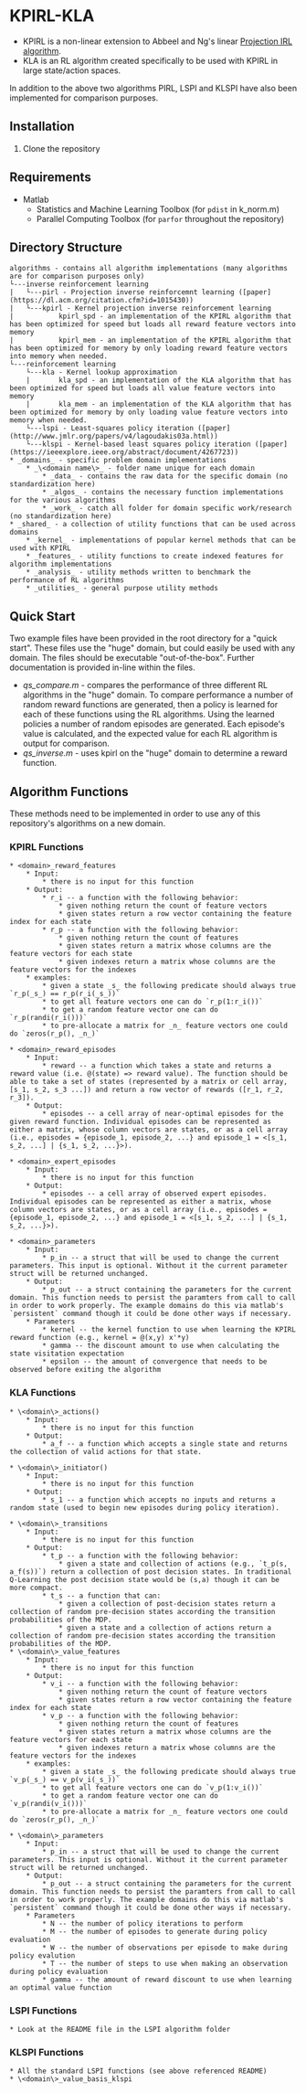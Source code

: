 # KPIRL-KLA

* KPIRL is a non-linear extension to Abbeel and Ng's linear [Projection IRL algorithm](https://dl.acm.org/citation.cfm?id=1015430).
* KLA is an RL algorithm created specifically to be used with KPIRL in large state/action spaces.

In addition to the above two algorithms PIRL, LSPI and KLSPI have also been implemented for comparison purposes.

## Installation

1. Clone the repository

## Requirements

* Matlab
	* Statistics and Machine Learning Toolbox (for `pdist` in k_norm.m)
	* Parallel Computing Toolbox (for `parfor` throughout the repository)
	
## Directory Structure

```
algorithms - contains all algorithm implementations (many algorithms are for comparison purposes only)
└---inverse reinforcement learning
|   └---pirl - Projection inverse reinforcemnt learning ([paper](https://dl.acm.org/citation.cfm?id=1015430))
|   └---kpirl - Kernel projection inverse reinforcement learning
|           kpirl_spd - an implementation of the KPIRL algorithm that has been optimized for speed but loads all reward feature vectors into memory
|           kpirl_mem - an implementation of the KPIRL algorithm that has been optimized for memory by only loading reward feature vectors into memory when needed.
└---reinforcement learning
    └---kla - Kernel lookup approximation
    |       kla_spd - an implementation of the KLA algorithm that has been optimized for speed but loads all value feature vectors into memory
    |       kla_mem - an implementation of the KLA algorithm that has been optimized for memory by only loading value feature vectors into memory when needed.
    └---lspi - Least-squares policy iteration ([paper](http://www.jmlr.org/papers/v4/lagoudakis03a.html))
    └---klspi - Kernel-based least squares policy iteration ([paper](https://ieeexplore.ieee.org/abstract/document/4267723))
* _domains_ - specific problem domain implementations
	* _\<domain name\>_ - folder name unique for each domain
		* _data_ - contains the raw data for the specific domain (no standardization here)
		* _algos_ - contains the necessary function implementations for the various algorithms
		* _work_ - catch all folder for domain specific work/research (no standardization here)
* _shared_ - a collection of utility functions that can be used across domains
	* _kernel_ - implementations of popular kernel methods that can be used with KPIRL
	* _features_ - utility functions to create indexed features for algorithm implementations
	* _analysis_ - utility methods written to benchmark the performance of RL algorithms
	* _utilities_ - general purpose utility methods
```
	
## Quick Start

Two example files have been provided in the root directory for a "quick start". These files use the "huge" domain, but could easily be used with any domain. The files should be executable "out-of-the-box". Further documentation is provided in-line within the files.

* _qs_compare.m_ - compares the performance of three different RL algorithms in the "huge" domain. To compare performance a number of random reward functions are generated, then a policy is learned for each of these functions using the RL algorithms. Using the learned policies a number of random episodes are generated. Each episode's value is calculated, and the expected value for each RL algorithm is output for comparison.
* _qs_inverse.m_ - uses kpirl on the "huge" domain to determine a reward function.


## Algorithm Functions

These methods need to be implemented in order to use any of this repository's algorithms on a new domain.

### KPIRL Functions
	
	* <domain>_reward_features
		* Input:
			* there is no input for this function
		* Output:
			* r_i -- a function with the following behavior:
				* given nothing return the count of feature vectors
				* given states return a row vector containing the feature index for each state
			* r_p -- a function with the following behavior:
				* given nothing return the count of features
				* given states return a matrix whose columns are the feature vectors for each state
				* given indexes return a matrix whose columns are the feature vectors for the indexes
		* examples:
			* given a state _s_ the following predicate should always true `r_p(_s_) == r_p(r_i(_s_))`
			* to get all feature vectors one can do `r_p(1:r_i())`
			* to get a random feature vector one can do `r_p(randi(r_i()))`
			* to pre-allocate a matrix for _n_ feature vectors one could do `zeros(r_p(), _n_)`
			
	* <domain>_reward_episodes
		* Input:
			* reward -- a function which takes a state and returns a reward value (i.e. @(state) => reward value). The function should be able to take a set of states (represented by a matrix or cell array, [s_1, s_2, s_3 ...]) and return a row vector of rewards ([r_1, r_2, r_3]).
		* Output:
			* episodes -- a cell array of near-optimal episodes for the given reward function. Individual episodes can be represented as either a matrix, whose column vectors are states, or as a cell array (i.e., episodes = {episode_1, episode_2, ...} and episode_1 = <[s_1, s_2, ...] | {s_1, s_2, ...}>).

	* <domain>_expert_episodes
		* Input:
			* there is no input for this function
		* Output:
			* episodes -- a cell array of observed expert episodes. Individual episodes can be represented as either a matrix, whose column vectors are states, or as a cell array (i.e., episodes = {episode_1, episode_2, ...} and episode_1 = <[s_1, s_2, ...] | {s_1, s_2, ...}>). 
		
	* <domain>_parameters
		* Input:
			* p_in -- a struct that will be used to change the current parameters. This input is optional. Without it the current parameter struct will be returned unchanged.
		* Output:
			* p_out -- a struct containing the parameters for the current domain. This function needs to persist the paramters from call to call in order to work properly. The example domains do this via matlab's `persistent` command though it could be done other ways if necessary.
		* Parameters
			* kernel -- the kernel function to use when learning the KPIRL reward function (e.g., kernel = @(x,y) x'*y)
			* gamma -- the discount amount to use when calculating the state visitation expectation
			* epsilon -- the amount of convergence that needs to be observed before exiting the algorithm

### KLA Functions

	* \<domain\>_actions()
		* Input:
			* there is no input for this function
		* Output:
			* a_f -- a function which accepts a single state and returns the collection of valid actions for that state.

	* \<domain\>_initiator()
		* Input:
			* there is no input for this function
		* Output:
			* s_1 -- a function which accepts no inputs and returns a random state (used to begin new episodes during policy iteration).

	* \<domain\>_transitions
		* Input:
			* there is no input for this function
		* Output:
			* t_p -- a function with the following behavior:
				* given a state and collection of actions (e.g., `t_p(s, a_f(s))`) return a collection of post decision states. In traditional Q-Learning the post decision state would be (s,a) though it can be more compact.
			* t_s -- a function that can:
				* given a collection of post-decision states return a collection of random pre-decision states according the transition probabilities of the MDP.
				* given a state and a collection of actions return a collection of random pre-decision states according the transition probabilities of the MDP.
	* \<domain\>_value_features
		* Input:
			* there is no input for this function
		* Output:
			* v_i -- a function with the following behavior:
				* given nothing return the count of feature vectors
				* given states return a row vector containing the feature index for each state
			* v_p -- a function with the following behavior:
				* given nothing return the count of features
				* given states return a matrix whose columns are the feature vectors for each state
				* given indexes return a matrix whose columns are the feature vectors for the indexes
		* examples:
			* given a state _s_ the following predicate should always true `v_p(_s_) == v_p(v_i(_s_))`
			* to get all feature vectors one can do `v_p(1:v_i())`
			* to get a random feature vector one can do `v_p(randi(v_i()))`
			* to pre-allocate a matrix for _n_ feature vectors one could do `zeros(r_p(), _n_)`

	* \<domain\>_parameters
		* Input:
			* p_in -- a struct that will be used to change the current parameters. This input is optional. Without it the current parameter struct will be returned unchanged.
		* Output:
			* p_out -- a struct containing the parameters for the current domain. This function needs to persist the paramters from call to call in order to work properly. The example domains do this via matlab's `persistent` command though it could be done other ways if necessary.
		* Parameters
			* N -- the number of policy iterations to perform
			* M -- the number of episodes to generate during policy evaluation
			* W -- the number of observations per episode to make during policy evalution
			* T -- the number of steps to use when making an observation during policy evaluation			
			* gamma -- the amount of reward discount to use when learning an optimal value function

### LSPI Functions

	* Look at the README file in the LSPI algorithm folder

### KLSPI Functions
	
	* All the standard LSPI functions (see above referenced README)
	* \<domain\>_value_basis_klspi